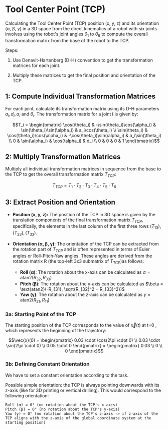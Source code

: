 # Tool Center Point (TCP)

Calculating the Tool Center Point (TCP) position (x, y, z) and its orientation (α, β, γ) in a 3D space from the direct kinematics of a robot with six joints involves using the robot's joint angles $\theta_1$ to $\theta_6$ to compute the overall transformation matrix from the base of the robot to the TCP.

Steps:

1) Use Denavit-Hartenberg (D-H) convention to get the transformation matrices for each joint.

2) Multiply these matrices to get the final position and orientation of the TCP.

## 1: Compute Individual Transformation Matrices

For each joint, calculate its transformation matrix using its D-H parameters $a_i, d_i,\alpha_i$ and $\theta_i$. The transformation matrix for a joint **i** is given by:

```math
T_i = \begin{bmatrix}
\cos(\theta_i) & -\sin(\theta_i)\cos(\alpha_i) & \sin(\theta_i)\sin(\alpha_i) & a_i\cos(\theta_i) \\
\sin(\theta_i) & \cos(\theta_i)\cos(\alpha_i) & -\cos(\theta_i)\sin(\alpha_i) & a_i\sin(\theta_i) \\
0 & \sin(\alpha_i) & \cos(\alpha_i) & d_i \\
0 & 0 & 0 & 1
\end{bmatrix}
```

## 2: Multiply Transformation Matrices

Multiply all individual transformation matrices in sequence from the base to the TCP to get the overall transformation matrix $T_{TCP}$:

```math
T_{TCP} = T_1 \cdot T_2 \cdot T_3 \cdot T_4 \cdot T_5 \cdot T_6
```

## 3: Extract Position and Orientation

- **Position (x, y, z):** The position of the TCP in 3D space is given by the translation components of the final transformation matrix $T_{TCP}$, specifically, the elements in the last column of the first three rows $(T_{13}), (T_{23}), (T_{33})$.

- **Orientation (α, β, γ):** The orientation of the TCP can be extracted from the rotation part of $T_{TCP}$ and is often represented in terms of Euler angles or Roll-Pitch-Yaw angles. These angles are derived from the rotation matrix R (the top-left 3x3 submatrix of $T_{TCP}$)as follows:

  - **Roll (α)**: The rotation about the x-axis can be calculated as $\alpha = \text{atan2}(R_{32}, R_{33})$
  - **Pitch (β)**: The rotation about the y-axis can be calculated as $\beta = \text{atan2}(-R_{31}, \sqrt{R_{32}^2 + R_{33}^2})$
  - **Yaw (γ)**: The rotation about the z-axis can be calculated as $\gamma = \text{atan2}(R_{21}, R_{11})$

### 3a: Starting Point of the TCP

The starting position of the TCP corresponds to the value of $\vec{x}(t)$ at t=0 , which represents the beginning of the trajectory:

```math
\vec{x}(0) = \begin{pmatrix}
0.03 \cdot \cos(2\pi \cdot 0) \\
0.03 \cdot \sin(2\pi \cdot 0) \\
0.05 \cdot 0
\end{pmatrix} = \begin{pmatrix}
0.03 \\
0 \\
0
\end{pmatrix}
```

### 3b: Defining Constant Orientation

We have to set a constant orientation according to the task.

Possible simple orientation: the TCP is always pointing downwards with its z-axis (like for 3D printing or vertical drilling).
This would correspond to the following orientation:

    Roll (α) = 0° (no rotation about the TCP's x-axis)
    Pitch (β) = 0° (no rotation about the TCP's y-axis)
    Yaw (γ) = 0° (no rotation about the TCP's z-axis -> if z-axis of the TCP aligns with the z-axis of the global coordinate system at the starting position)


